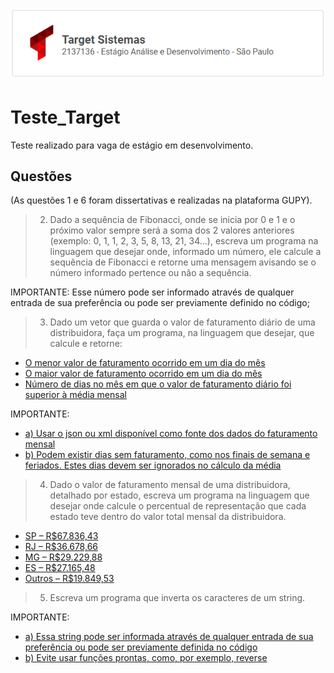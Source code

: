 <h1 align="left">
    <img src="https://github.com/LucasEPaduam/Teste_Target/blob/main/Target.PNG?raw=true"/> 
</h1>

# Teste_Target
Teste realizado para vaga de estágio em desenvolvimento.

## Questões 

(As questões 1 e 6 foram dissertativas e realizadas na plataforma GUPY). 

> 2) Dado a sequência de Fibonacci, onde se inicia por 0 e 1 e o próximo valor sempre será a soma dos 2 valores anteriores 
(exemplo: 0, 1, 1, 2, 3, 5, 8, 13, 21, 34...), escreva um programa na linguagem que desejar onde, informado um número, 
ele calcule a sequência de Fibonacci e retorne uma mensagem avisando se o número informado pertence ou não a sequência.

IMPORTANTE:
Esse número pode ser informado através de qualquer entrada de sua preferência ou pode ser previamente definido no código;

> 3) Dado um vetor que guarda o valor de faturamento diário de uma distribuidora, faça um programa, na linguagem que desejar, 
que calcule e retorne:

- [O menor valor de faturamento ocorrido em um dia do mês]()
- [O maior valor de faturamento ocorrido em um dia do mês]()
- [Número de dias no mês em que o valor de faturamento diário foi superior à média mensal]()

IMPORTANTE:
 - [a) Usar o json ou xml disponível como fonte dos dados do faturamento mensal]()
 - [b) Podem existir dias sem faturamento, como nos finais de semana e feriados. Estes dias devem ser ignorados no cálculo da média]() 

> 4) Dado o valor de faturamento mensal de uma distribuidora, detalhado por estado, escreva um programa na linguagem que desejar 
onde calcule o percentual de representação que cada estado teve dentro do valor total mensal da distribuidora.

 - [SP – R$67.836,43]()
 - [RJ – R$36.678,66]()
 - [MG – R$29.229,88]()
 - [ES – R$27.165,48]()
 - [Outros – R$19.849,53]()
 
> 5) Escreva um programa que inverta os caracteres de um string.

IMPORTANTE:
 - [a) Essa string pode ser informada através de qualquer entrada de sua preferência ou pode ser previamente definida no código]()
 - [b) Evite usar funções prontas, como, por exemplo, reverse]()

